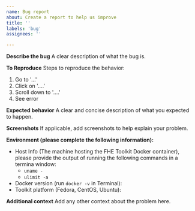 ```yaml
---
name: Bug report
about: Create a report to help us improve
title: ''
labels: 'bug'
assignees: ''

---
```


**Describe the bug**
A clear description of what the bug is.

**To Reproduce**
Steps to reproduce the behavior:
1. Go to '...'
2. Click on '....'
3. Scroll down to '....'
4. See error

**Expected behavior**
A clear and concise description of what you expected to happen.

**Screenshots**
If applicable, add screenshots to help explain your problem.

**Environment (please complete the following information):**
 - Host Info (The machine hosting the FHE Toolkit Docker container), please provide the output of running the following commands in a termina window:
   - `uname -`
   - `ulimit -a`
 - Docker version (run `docker -v` in Terminal):
 - Toolkit platform (Fedora, CentOS, Ubuntu):

**Additional context**
Add any other context about the problem here.

